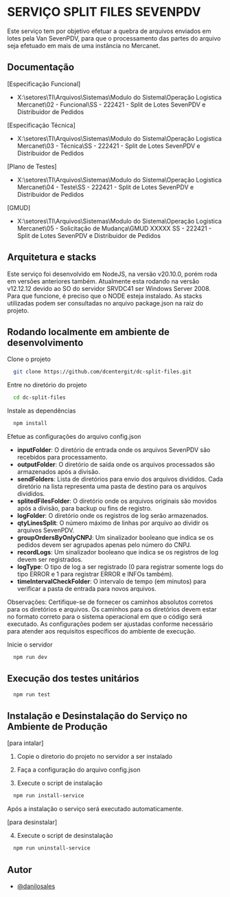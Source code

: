 # SERVIÇO SPLIT FILES SEVENPDV

Este serviço tem por objetivo efetuar a quebra de arquivos enviados em lotes pela Van SevenPDV, para que o processamento das partes do arquivo seja efetuado em mais de uma instância no Mercanet.

## Documentação

[Especificação Funcional]

- X:\setores\TI\Arquivos\Sistemas\Modulo do Sistema\Operação Logistica Mercanet\02 - Funcional\SS - 222421 - Split de Lotes SevenPDV e Distribuidor de Pedidos

[Especificação Técnica]

- X:\setores\TI\Arquivos\Sistemas\Modulo do Sistema\Operação Logistica Mercanet\03 - Técnica\SS - 222421 - Split de Lotes SevenPDV e Distribuidor de Pedidos

[Plano de Testes]

- X:\setores\TI\Arquivos\Sistemas\Modulo do Sistema\Operação Logistica Mercanet\04 - Teste\SS - 222421 - Split de Lotes SevenPDV e Distribuidor de Pedidos

[GMUD]

- X:\setores\TI\Arquivos\Sistemas\Modulo do Sistema\Operação Logistica Mercanet\05 - Solicitação de Mudança\GMUD XXXXX SS - 222421 - Split de Lotes SevenPDV e Distribuidor de Pedidos

## Arquitetura e stacks

Este serviço foi desenvolvido em NodeJS, na versão v20.10.0, porém roda em versões anteriores também. Atualmente esta rodando na versão v12.12.12 devido ao SO do servidor SRVDC41 ser Windows Server 2008.
Para que funcione, é preciso que o NODE esteja instalado.
As stacks utilizadas podem ser consultadas no arquivo package.json na raiz do projeto.

## Rodando localmente em ambiente de desenvolvimento

Clone o projeto

```bash
  git clone https://github.com/dcentergit/dc-split-files.git
```

Entre no diretório do projeto

```bash
  cd dc-split-files
```

Instale as dependências

```bash
  npm install
```

Efetue as configurações do arquivo config.json

- **inputFolder**: O diretório de entrada onde os arquivos SevenPDV são recebidos para processamento.
- **outputFolder**: O diretório de saída onde os arquivos processados são armazenados após a divisão.
- **sendFolders**: Lista de diretórios para envio dos arquivos divididos. Cada diretório na lista representa uma pasta de destino para os arquivos divididos.
- **splitedFilesFolder**: O diretório onde os arquivos originais são movidos após a divisão, para backup ou fins de registro.
- **logFolder**: O diretório onde os registros de log serão armazenados.
- **qtyLinesSplit**: O número máximo de linhas por arquivo ao dividir os arquivos SevenPDV.
- **groupOrdersByOnlyCNPJ**: Um sinalizador booleano que indica se os pedidos devem ser agrupados apenas pelo número do CNPJ.
- **recordLogs**: Um sinalizador booleano que indica se os registros de log devem ser registrados.
- **logType**: O tipo de log a ser registrado (0 para registrar somente logs do tipo ERROR e 1 para registrar ERROR e INFOs também).
- **timeIntervalCheckFolder**: O intervalo de tempo (em minutos) para verificar a pasta de entrada para novos arquivos.

Observações:
Certifique-se de fornecer os caminhos absolutos corretos para os diretórios e arquivos.
Os caminhos para os diretórios devem estar no formato correto para o sistema operacional em que o código será executado.
As configurações podem ser ajustadas conforme necessário para atender aos requisitos específicos do ambiente de execução.

Inicie o servidor

```bash
  npm run dev
```

## Execução dos testes unitários

```bash
  npm run test
```

## Instalação e Desinstalação do Serviço no Ambiente de Produção

[para intalar]

1. Copie o diretorio do projeto no servidor a ser instalado

2. Faça a configuração do arquivo config.json

3. Execute o script de instalação

```bash
  npm run install-service
```

Após a instalação o serviço será executado automaticamente.

[para desinstalar]

4. Execute o script de desinstalação

```bash
  npm run uninstall-service
```

## Autor

- [@danilosales](https://github.com/danilosalys)
